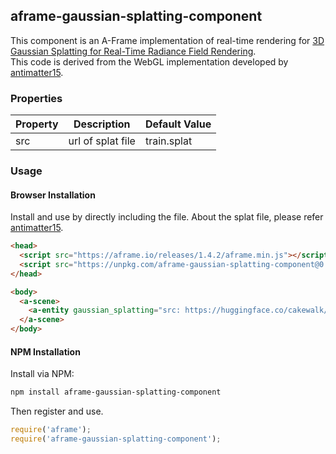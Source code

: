 ## aframe-gaussian-splatting-component

This component is an A-Frame implementation of real-time rendering for [3D Gaussian Splatting for Real-Time Radiance Field Rendering](https://repo-sam.inria.fr/fungraph/3d-gaussian-splatting/).  
This code is derived from the WebGL implementation developed by [antimatter15](https://github.com/antimatter15/splat).


### Properties

| Property  | Description          | Default Value |
| --------  | -----------          | ------------- |
| src       | url of splat file    | train.splat   |


### Usage

#### Browser Installation

Install and use by directly including the file.
About the splat file, please refer [antimatter15](https://github.com/antimatter15/splat).

```html
<head>
  <script src="https://aframe.io/releases/1.4.2/aframe.min.js"></script>
  <script src="https://unpkg.com/aframe-gaussian-splatting-component@0.0.3/dist/aframe-gaussian-splatting-component.min.js"></script>
</head>

<body>
  <a-scene>
    <a-entity gaussian_splatting="src: https://huggingface.co/cakewalk/splat-data/resolve/main/train.splat;" position="0 -1.5 -2.0"></a-entity>
  </a-scene>
</body>
```


#### NPM Installation

Install via NPM:

```bash
npm install aframe-gaussian-splatting-component
```

Then register and use.

```js
require('aframe');
require('aframe-gaussian-splatting-component');
```
